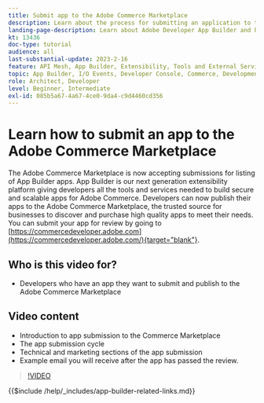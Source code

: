 ```yaml
---
title: Submit app to the Adobe Commerce Marketplace
description: Learn about the process for submitting an application to the Commerce Marketplace.
landing-page-description: Learn about Adobe Developer App Builder and how to submit an app to the Commerce Marketplace.
kt: 13436
doc-type: tutorial
audience: all
last-substantial-update: 2023-2-16
feature: API Mesh, App Builder, Extensibility, Tools and External Services
topic: App Builder, I/O Events, Developer Console, Commerce, Development, Integrations
role: Architect, Developer
level: Beginner, Intermediate
exl-id: 085b5a67-4a67-4ce0-9da4-c9d4460cd356
---
```

# Learn how to submit an app to the Adobe Commerce Marketplace

The Adobe Commerce Marketplace is now accepting submissions for listing of App Builder apps. App Builder is our next generation extensibility platform giving developers all the tools and services needed to build secure and scalable apps for Adobe Commerce. Developers can now publish their apps to the Adobe Commerce Marketplace, the trusted source for businesses to discover and purchase high quality apps to meet their needs. You can submit your app for review by going to [https://commercedeveloper.adobe.com](https://commercedeveloper.adobe.com/){target="blank"}.

## Who is this video for?

* Developers who have an app they want to submit and publish to the Adobe Commerce Marketplace

## Video content

* Introduction to app submission to the Commerce Marketplace
* The app submission cycle
* Technical and marketing sections of the app submission
* Example email you will receive after the app has passed the review.

>[!VIDEO](https://video.tv.adobe.com/v/3420313)

{{$include /help/_includes/app-builder-related-links.md}}
